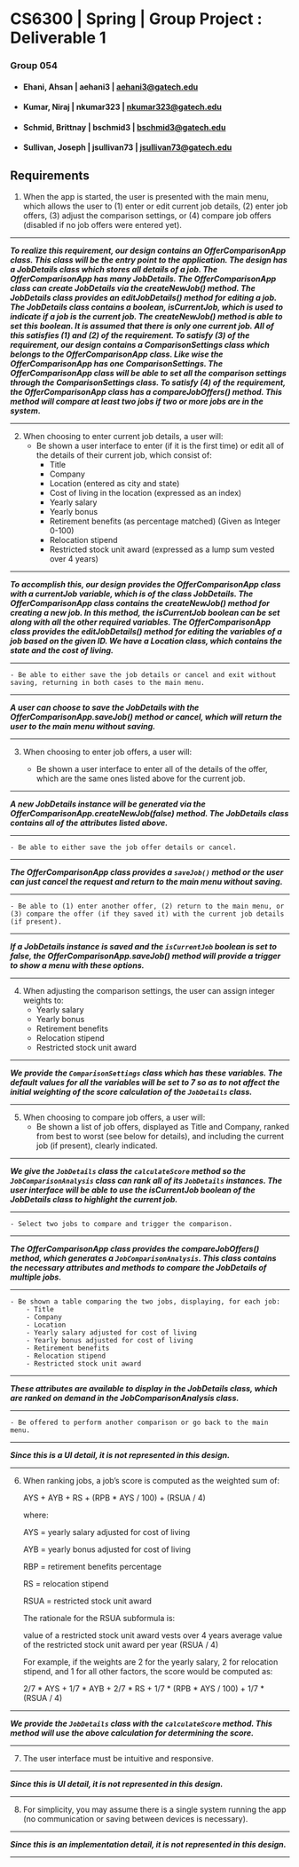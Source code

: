 # CS6300 | Spring | Group Project : Deliverable 1
### Group 054
  * #### Ehani, Ahsan | aehani3 | aehani3@gatech.edu
  * #### Kumar, Niraj | nkumar323 | nkumar323@gatech.edu
  * #### Schmid, Brittnay | bschmid3 | bschmid3@gatech.edu
  * #### Sullivan, Joseph | jsullivan73 | jsullivan73@gatech.edu

## Requirements

1. When the app is started, the user is presented with the main menu, which allows the user to (1) enter or edit current job details, (2) enter job offers, (3) adjust the comparison settings, or (4) compare job offers (disabled if no job offers were entered yet).

---

***To realize this requirement, our design contains an OfferComparisonApp class. This class will be the entry point to the application. The design has a JobDetails class which stores all details of a job. The OfferComparisonApp has many JobDetails. The OfferComparisonApp class can create JobDetails via the createNewJob() method. The JobDetails class provides an editJobDetails() method for editing a job. The JobDetails class contains a boolean, isCurrentJob, which is used to indicate if a job is the current job. The createNewJob() method is able to set this boolean. It is assumed that there is only one current job. All of this satisfies (1) and (2) of the requirement. To satisfy (3) of the requirement, our design contains a ComparisonSettings class which belongs to the OfferComparisonApp class. Like wise the OfferComparisonApp has one ComparisonSettings. The OfferComparisonApp class will be able to set all the comparison settings through the ComparisonSettings class. To satisfy (4) of the requirement, the OfferComparisonApp class has a compareJobOffers() method. This method will compare at least two jobs if two or more jobs are in the system.***

---

2. When choosing to enter current job details, a user will:
    - Be shown a user interface to enter (if it is the first time) or edit all of the details of their current job, which consist of:
        - Title
        - Company
        - Location (entered as city and state)
        - Cost of living in the location (expressed as an index)
        - Yearly salary
        - Yearly bonus
        - Retirement benefits (as percentage matched) (Given as Integer 0-100)
        - Relocation stipend
        - Restricted stock unit award (expressed as a lump sum vested over 4 years)
---

***To accomplish this, our design provides the OfferComparisonApp class with a currentJob variable, which is of the class JobDetails. The OfferComparisonApp class contains the createNewJob() method for creating a new job. In this method, the isCurrentJob boolean can be set along with all the other required variables. The OfferComparisonApp class provides the editJobDetails() method for editing the variables of a job based on the given ID. We have a Location class, which contains the state and the cost of living.***

---

    - Be able to either save the job details or cancel and exit without saving, returning in both cases to the main menu.

---

***A user can choose to save the JobDetails with the OfferComparisonApp.saveJob() method or cancel, which will return the user to the main menu without saving.***

---

3. When choosing to enter job offers, a user will:
    
    - Be shown a user interface to enter all of the details of the offer, which are the same ones listed above for the current job.

---

***A new JobDetails instance will be generated via the OfferComparisonApp.createNewJob(false) method. The JobDetails class contains all of the attributes listed above.***

---
   
    - Be able to either save the job offer details or cancel.

---

***The OfferComparisonApp class provides a `saveJob()` method or the user can just cancel the request and return to the main menu without saving.***

---
    
    - Be able to (1) enter another offer, (2) return to the main menu, or (3) compare the offer (if they saved it) with the current job details (if present).

---

***If a JobDetails instance is saved and the `isCurrentJob` boolean is set to false, the OfferComparisonApp.saveJob() method will provide a trigger to show a menu with these options.***

---


4. When adjusting the comparison settings, the user can assign integer weights to:
    - Yearly salary
    - Yearly bonus
    - Retirement benefits
    - Relocation stipend
    - Restricted stock unit award

---

***We provide the `ComparisonSettings` class which has these variables. The default values for all the variables will be set to 7 so as to not affect the initial weighting of the score calculation of the `JobDetails` class.***

---


5. When choosing to compare job offers, a user will:
    - Be shown a list of job offers, displayed as Title and Company, ranked from best to worst (see below for details), and including the current job (if present), clearly indicated.

---

***We give the `JobDetails` class the `calculateScore` method so the `JobComparisonAnalysis` class can rank all of its `JobDetails` instances. The user interface will be able to use the isCurrentJob boolean of the JobDetails class to highlight the current job.***

---

    - Select two jobs to compare and trigger the comparison.

---

***The OfferComparisonApp class provides the compareJobOffers() method, which generates a `JobComparisonAnalysis`. This class contains the necessary attributes and methods to compare the JobDetails of multiple jobs.***

---

    - Be shown a table comparing the two jobs, displaying, for each job:
        - Title
        - Company
        - Location
        - Yearly salary adjusted for cost of living
        - Yearly bonus adjusted for cost of living
        - Retirement benefits
        - Relocation stipend
        - Restricted stock unit award

---

***These attributes are available to display in the JobDetails class, which are ranked on demand in the JobComparisonAnalysis class.***

---

    - Be offered to perform another comparison or go back to the main menu.

---

***Since this is a UI detail, it is not represented in this design.***

---


6. When ranking jobs, a job’s score is computed as the weighted sum of:

    AYS + AYB + RS + (RPB * AYS / 100) + (RSUA / 4)

    where:

    AYS = yearly salary adjusted for cost of living

    AYB = yearly bonus adjusted for cost of living

    RBP = retirement benefits percentage

    RS = relocation stipend

    RSUA = restricted stock unit award

    The rationale for the RSUA subformula is:

    value of a restricted stock unit award vests over 4 years average value of the restricted stock unit award per year (RSUA / 4)

    For example, if the weights are 2 for the yearly salary, 2 for relocation stipend, and 1 for all other factors, the score would be computed as:

    2/7 * AYS + 1/7 * AYB + 2/7 * RS + 1/7 * (RPB * AYS / 100) + 1/7 * (RSUA / 4)

---

***We provide the `JobDetails` class with the `calculateScore` method. This method will use the above calculation for determining the score.***

---


7. The user interface must be intuitive and responsive.
---

***Since this is UI detail, it is not represented in this design.***

---

8. For simplicity, you may assume there is a single system running the app (no communication or saving between devices is necessary).
---

***Since this is an implementation detail, it is not represented in this design.***

---
